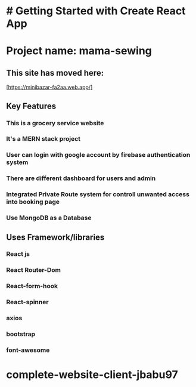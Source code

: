 # # Getting Started with Create React App


# Project name: mama-sewing

## This site has moved here: 
[https://minibazar-fa2aa.web.app/]



## Key Features

### This is a grocery service website
### It's a MERN stack project
### User can login with google account by firebase authentication system
### There are different dashboard for users and admin
### Integrated Private Route system for controll unwanted access into booking page
### Use MongoDB as a Database

## Uses Framework/libraries

### React js
### React Router-Dom
### React-form-hook
### React-spinner
### axios
### bootstrap
### font-awesome

# complete-website-client-jbabu97

